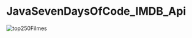 # JavaSevenDaysOfCode_IMDB_Api
![top250Filmes](https://user-images.githubusercontent.com/78584142/227519861-38c41970-e591-4f88-8f62-16a6aed69943.png)
